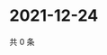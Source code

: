 # 2021-12-24

共 0 条

<!-- BEGIN WEIBO -->
<!-- 最后更新时间 Fri Dec 24 2021 00:18:13 GMT+0800 (China Standard Time) -->

<!-- END WEIBO -->

